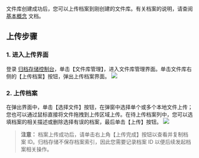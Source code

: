 文件库创建成功后，您可以上传档案到刚创建的文件库。有关档案的说明，请查阅 [基本概念](https://cloud.tencent.com/document/product/572/8727) 文档。
## 上传步骤
### 1. 进入上传界面
登录 [归档存储控制台](https://console.cloud.tencent.com/cas)，单击【文件库管理】，进入文件库管理界面。单击文件库右侧的【上传档案】按钮，弹出上传档案界面。
![](https://main.qcloudimg.com/raw/cf1de0c367f4f6fbf72c87cb0e38f3b7.png)
### 2. 上传档案
在弹出界面中，单击【选择文件】按钮，在弹窗中选择单个或多个本地文件上传；您也可以通过鼠标直接将文件拖拽到上传区域上传。在待上传档案列中，您可以选填档案的相关描述或删除选择有误的档案，最后单击【上传】按钮。
![](https://main.qcloudimg.com/raw/ca970574b2547246f86e2034ec927f1d.png)

> **注意：**
> 档案上传成功后，请单击右上角【上传完成】按钮以查看并复制档案 ID。归档存储不保存档案索引，因此您需要记录档案 ID 以便后续发起档案相关操作。
